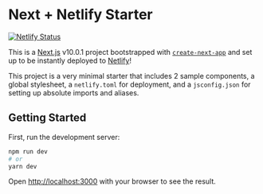 # Next + Netlify Starter

[![Netlify Status](https://api.netlify.com/api/v1/badges/ed50f56e-4fc2-4c98-8b66-1e5074c6f3d3/deploy-status)](https://app.netlify.com/sites/next-starter/deploys)

This is a [Next.js](https://nextjs.org/) v10.0.1 project bootstrapped with [`create-next-app`](https://github.com/vercel/next.js/tree/canary/packages/create-next-app) and set up to be instantly deployed to [Netlify](https://url.netlify.com/Bk4UicocL)!

This project is a very minimal starter that includes 2 sample components, a global stylesheet, a `netlify.toml` for deployment, and a `jsconfig.json` for setting up absolute imports and aliases.

## Getting Started

First, run the development server:

```bash
npm run dev
# or
yarn dev
```

Open [http://localhost:3000](http://localhost:3000) with your browser to see the result.

